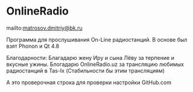 OnlineRadio
===========

mailto:matrosov.dmitriy@bk.ru

Программа для прослушивания On-Line радиостанций. 
В основе был взят Phonon и Qt 4.8


Благодарности:
Благадарю жену Иру и сына Лёву за терпение и вкусные ужины. 
Блогадарю OnlineRadio.uz за трансляцию любимых радиостанций в Tas-Ix (Стабильности бы этим трансляциям)

А это проверочная строка для проверки настройки GitHub.com
